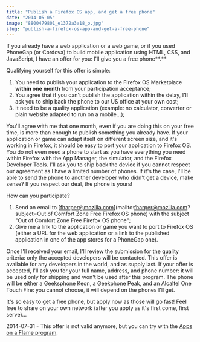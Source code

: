 ```yaml
---
title: "Publish a Firefox OS app, and get a free phone"
date: "2014-05-05"
image: "8800479801_e1372a3a18_o.jpg"
slug: "publish-a-firefox-os-app-and-get-a-free-phone"
---
```


If you already have a web application or a web game, or if you used PhoneGap (or Cordova) to build mobile application using HTML, CSS, and JavaScript, I have an offer for you: I'll give you a free phone**.**

Qualifying yourself for this offer is simple:

1. You need to publish your application to the Firefox OS Marketplace **within one month** from your participation acceptance;
2. You agree that if you can't publish the application within the delay, I'll ask you to ship back the phone to our US office at your own cost;
3. It need to be a quality application (example: no calculator, converter or plain website adapted to run on a mobile...);

You'll agree with me that one month, even if you are doing this on your free time, is more than enough to publish something you already have. If your application or game can adapt itself on different screen size, and it's working in Firefox, it should be easy to port your application to Firefox OS. You do not even need a phone to start as you have everything you need within Firefox with the App Manager, the simulator, and the Firefox Developer Tools. I'll ask you to ship back the device if you cannot respect our agreement as I have a limited number of phones. If it's the case, I'll be able to send the phone to another developer who didn't get a device, make sense? If you respect our deal, the phone is yours!

How can you participate?

1. Send an email to [fharper@mozilla.com](mailto:fharper@mozilla.com?subject=Out of Comfort Zone Free Firefox OS phone) with the subject "Out of Comfort Zone Free Firefox OS phone";
2. Give me a link to the application or game you want to port to Firefox OS (either a URL for the web application or a link to the published application in one of the app stores for a PhoneGap one).

Once I'll received your email, I'll review the submission for the quality criteria: only the accepted developers will be contacted. This offer is available for any developers in the world, and as supply last. If your offer is accepted, I'll ask you for your full name, address, and phone number: it will be used only for shipping and won't be used after this program. The phone will be either a Geeksphone Keon, a Geekphone Peak, and an Alcaltel One Touch Fire: you cannot choose, it will depend on the phones I'll get.

It's so easy to get a free phone, but apply now as those will go fast! Feel free to share on your own network (after you apply as it's first come, first serve)...

2014-07-31 - This offer is not valid anymore, but you can try with the [Apps on a Flame program](https://mozhacks.wufoo.com/forms/apps-on-a-flame/ "Apps of a Flame program").
